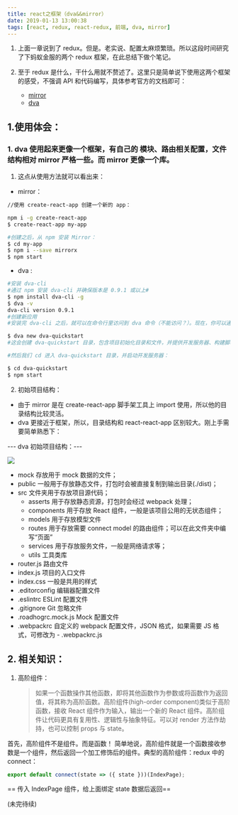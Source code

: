 ```yaml
---
title: react之框架（dva&&mirror）
date: 2019-01-13 13:00:38
tags: [react, redux, react-redux, 前端, dva, mirror]
---
```


1. 上面一章说到了 redux。但是。老实说、配置太麻烦繁琐。所以这段时间研究了下蚂蚁金服的两个 redux 框架，在此总结下做个笔记。

2. 至于 redux 是什么，干什么用就不赘述了。这里只是简单说下使用这两个框架的感受，不强调 API 和代码编写，具体参考官方的文档即可：

   - [mirror](https://github.com/mirrorjs/mirror/blob/master/docs/zh/api.md)
   - [dva](https://dvajs.com/api/)

## 1.使用体会：

### 1. dva 使用起来更像一个框架，有自己的 模块、路由相关配置，文件结构相对 mirror 严格一些。而 mirror 更像一个库。

1.  这点从使用方法就可以看出来：

- mirror：

```bash
//使用 create-react-app 创建一个新的 app：

npm i -g create-react-app
$ create-react-app my-app

#创建之后，从 npm 安装 Mirror：
$ cd my-app
$ npm i --save mirrorx
$ npm start
```

- dva :

```bash
#安装 dva-cli
#通过 npm 安装 dva-cli 并确保版本是 0.9.1 或以上#
$ npm install dva-cli -g
$ dva -v
dva-cli version 0.9.1
#创建新应用
#安装完 dva-cli 之后，就可以在命令行里访问到 dva 命令（不能访问？）。现在，你可以通过 dva new 创建新应用。

$ dva new dva-quickstart
#这会创建 dva-quickstart 目录，包含项目初始化目录和文件，并提供开发服务器、构建脚本、数据 mock 服务、代理服务器等功能。

#然后我们 cd 进入 dva-quickstart 目录，并启动开发服务器：

$ cd dva-quickstart
$ npm start
```

2. 初始项目结构：

- 由于 mirror 是在 create-react-app 脚手架工具上 import 使用，所以他的目录结构比较灵活。
- dva 更接近于框架，所以，目录结构和 react-react-app 区别较大。刚上手需要简单熟悉下：

--- dva 初始项目结构：---

![](https://s2.ax1x.com/2019/01/13/FvrR1K.png)

- mock 存放用于 mock 数据的文件；
- public 一般用于存放静态文件，打包时会被直接复制到输出目录(./dist)；
- src 文件夹用于存放项目源代码；
  - asserts 用于存放静态资源，打包时会经过 webpack 处理；
  - components 用于存放 React 组件，一般是该项目公用的无状态组件；
  - models 用于存放模型文件
  - routes 用于存放需要 connect model 的路由组件；可以在此文件夹中编写“页面”
  - services 用于存放服务文件，一般是网络请求等；
  - utils 工具类库
- router.js 路由文件
- index.js 项目的入口文件
- index.css 一般是共用的样式
- .editorconfig 编辑器配置文件
- .eslintrc ESLint 配置文件
- .gitignore Git 忽略文件
- .roadhogrc.mock.js Mock 配置文件
- .webpackrc 自定义的 webpack 配置文件，JSON 格式，如果需要 JS 格式，可修改为 - .webpackrc.js

## 2. 相关知识：

1. 高阶组件：
   > 如果一个函数操作其他函数，即将其他函数作为参数或将函数作为返回值，将其称为高阶函数。高阶组件(high-order component)类似于高阶函数，接收 React 组件作为输入，输出一个新的 React 组件。高阶组件让代码更具有复用性、逻辑性与抽象特征。可以对 render 方法作劫持，也可以控制 props 与 state。

首先，高阶组件不是组件。而是函数！ 简单地说，高阶组件就是一个函数接收参数是一个组件，然后返回一个加工修饰后的组件。典型的高阶组件：redux 中的 connect：

```js
export default connect(state => ({ state }))(IndexPage);
```

== 传入 IndexPage 组件，给上面绑定 state 数据后返回==


(未完待续)